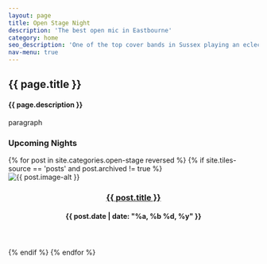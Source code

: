 ```yaml
---
layout: page
title: Open Stage Night
description: 'The best open mic in Eastbourne'
category: home
seo_description: 'One of the top cover bands in Sussex playing an eclectic, electric playlist from five decades of rock, pop, funk and blues. Find out more about the band.'
nav-menu: true
---
```


<!-- Main -->
<div id="main" class="alt">



<!-- Intro -->
<section id="intro" class="spotlights" style="margin-top:2em;">
	<div class="inner">
		<h2>{{ page.title }}</h2>
    <h4>{{ page.description }}</h4>
    <p>paragraph</p>
	</div>
</section>

<!-- About -->	
<div class="innersmall">
	<h3 style="text-transform: capitalize;">Upcoming Nights</h3>
</div>
<section id="two" class="tiles">
  {% for post in site.categories.open-stage reversed %}
  {% if site.tiles-source == 'posts' and post.archived != true %}
  <article>
    <span class="image">
      <img src="{{ post.image }}" alt="{{ post.image-alt }}" />
    </span>
    <header>
      <h3><a href="{{ post.url  | relative_url }}" class="link">{{ post.title }}</a></h3>
      <h4>{{ post.date | date: "%a, %b %d, %y" }}</h4>
    </header>
  </article>
  {% endif %}
  {% endfor %}
</section>

